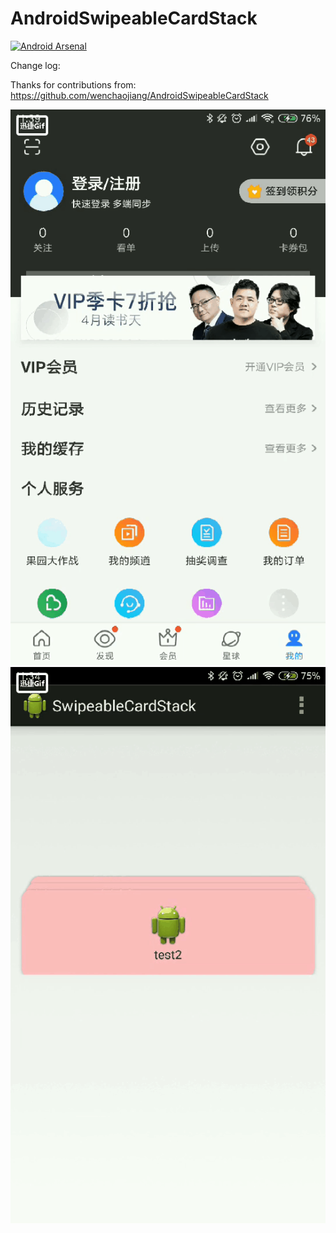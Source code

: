 AndroidSwipeableCardStack
=========================
[![Android Arsenal](https://img.shields.io/badge/Android%20Arsenal-AndroidSwipeableCardStack-green.svg?style=true)](https://android-arsenal.com/details/1/2724)


Change log:


Thanks for contributions from:
https://github.com/wenchaojiang/AndroidSwipeableCardStack
 

![image](https://github.com/hudafei1225/Android-DragAutoCardView/blob/master/youku.gif)
![image](https://github.com/hudafei1225/Android-DragAutoCardView/blob/master/demo.gif)

